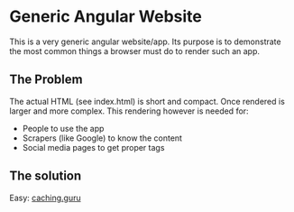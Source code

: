 # Generic Angular Website #

This is a very generic angular website/app. Its purpose is to demonstrate the most common things a browser must do to render such an app.

## The Problem

The actual HTML (see index.html) is short and compact. Once rendered is larger and more complex. This rendering however is needed for:
* People to use the app
* Scrapers (like Google) to know the content
* Social media pages to get proper tags

## The solution

Easy: [caching.guru](https://caching.guru])

